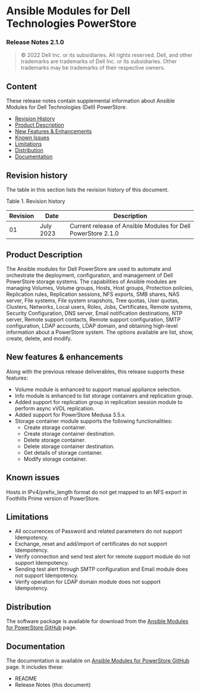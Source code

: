 **Ansible Modules for Dell Technologies PowerStore**
=========================================
### Release Notes 2.1.0

>   © 2022 Dell Inc. or its subsidiaries. All rights reserved. Dell,
>   and other trademarks are trademarks of Dell Inc. or its
>   subsidiaries. Other trademarks may be trademarks of their respective
>   owners.

Content
-------
These release notes contain supplemental information about Ansible
Modules for Dell Technologies (Dell) PowerStore.

-   [Revision History](#revision-history)
-   [Product Description](#product-description)
-   [New Features & Enhancements](#new-features--enhancements)
-   [Known Issues](#known-issues)
-   [Limitations](#limitations)
-   [Distribution](#distribution)
-   [Documentation](#documentation)

Revision history
----------------
The table in this section lists the revision history of this document.

Table 1. Revision history

| Revision | Date       | Description                                               |
|----------|------------|-----------------------------------------------------------|
| 01       | July 2023 | Current release of Ansible Modules for Dell PowerStore 2.1.0 |

Product Description
-------------------
The Ansible modules for Dell PowerStore are used to automate and orchestrate the deployment, configuration, and management of Dell PowerStore storage systems. The capabilities of Ansible modules are managing Volumes, Volume groups, Hosts, Host groups, Protection policies, Replication rules, Replication sessions, NFS exports, SMB shares, NAS server, File systems, File system snapshots, Tree quotas, User quotas, Clusters, Networks, Local users, Roles, Jobs, Certificates, Remote systems, Security Configuration, DNS server, Email notification destinations, NTP server, Remote support contacts, Remote support configuration, SMTP configuration, LDAP accounts, LDAP domain, and obtaining high-level information about a PowerStore system. The options available are list, show, create, delete, and modify.

New features & enhancements
---------------------------
Along with the previous release deliverables, this release supports these features:

- Volume module is enhanced to support manual appliance selection.
- Info module is enhanced to list storage containers and replication group.
- Added support for replication group in replication session module to perform async vVOL replication.
- Added support for PowerStore Medusa 3.5.x.
- Storage container module supports the following functionalities:
    -  Create storage container.
    -  Create storage container destination.
    -  Delete storage container.
    -  Delete storage container destination.
    -  Get details of storage container.
    -  Modify storage container.

Known issues
------------
Hosts in IPv4/prefix_length format do not get mapped to an NFS export in Foothills Prime version of PowerStore.

Limitations
-----------
- All occurrences of Password and related parameters do not support Idempotency.
- Exchange, reset and add/import of certificates do not support Idempotency.
- Verify connection  and send test alert for remote support module do not support Idempotency.
- Sending test alert through SMTP configuration and Email module does not support Idempotency.
- Verify operation for LDAP domain module does not support Idempotency.

Distribution
----------------
The software package is available for download from the [Ansible Modules
for PowerStore GitHub](https://github.com/dell/ansible-powerstore/tree/2.1.0) page.

Documentation
-------------
The documentation is available on [Ansible Modules for PowerStore GitHub](https://github.com/dell/ansible-powerstore/tree/2.1.0/docs)
page. It includes these:
- README
- Release Notes (this document)
